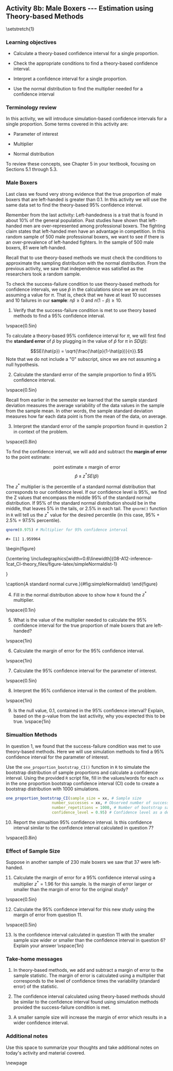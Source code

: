 ## Activity 8b:  Male Boxers --- Estimation using Theory-based Methods

\setstretch{1}

### Learning objectives

* Calculate a theory-based confidence interval for a single proportion.

* Check the appropriate conditions to find a theory-based confidence interval.

* Interpret a confidence interval for a single proportion.

* Use the normal distribution to find the multiplier needed for a confidence interval

### Terminology review

In this activity, we will introduce simulation-based confidence intervals for a single proportion. Some terms covered in this activity are:

* Parameter of interest

* Multiplier

* Normal distribution

To review these concepts, see Chapter 5 in your textbook, focusing on Sections 5.1 through 5.3.

### Male Boxers

Last class we found very strong evidence that the true proportion of male boxers that are left-handed is greater than 0.1.  In this activity we will use the same data set to find the theory-based 95\% confidence interval.

Remember from the last activity: Left-handedness is a trait that is found in about 10\% of the general population. Past studies have shown that left-handed men are over-represented among professional boxers. The fighting claim states that left-handed men have an advantage in competition.  In this random sample of 500 male professional boxers, we want to see if there is an over-prevalence of left-handed fighters.  In the sample of 500 male boxers, 81 were left-handed.

Recall that to use theory-based methods we must check the conditions to approximate the sampling distribution with the normal distribution.  From the previous activity, we saw that independence was satisfied as the researchers took a random sample.

To check the success-failure condition to use theory-based methods for confidence intervals, we use $\hat{p}$ in the calculations since we are not assuming a value for $\pi$. That is, check that we have at least 10 successes and 10 failures in our **sample**:  $n\hat{p} \geq 0$  and $n(1-\hat{p}) \geq 10$.

1.  Verify that the success-failure condition is met to use theory based methods to find a 95\% confidence interval.  

\vspace{0.5in}

To calculate a theory-based 95\% confidence interval for $\pi$, we will first find the **standard error** of $\hat{p}$ by plugging in the value of $\hat{p}$ for $\pi$ in $SD(\hat{p})$:

$$SE(\hat{p}) = \sqrt{\frac{\hat{p}(1-\hat{p})}{n}}.$$
Note that we do not include a "0" subscript, since we are not assuming a null hypothesis. 

2.  Calculate the standard error of the sample proportion to find a 95\% confidence interval.

\vspace{0.5in}

Recall from earlier in the semester we learned that the sample standard deviation measures the average variability of the data values in the sample from the sample mean.  In other words, the sample standard deviation measures how far each data point is from the mean of the data, on average.  

3.  Interpret the standard error of the sample proportion found in question 2 in context of the problem.

\vspace{0.8in}


To find the confidence interval, we will add and subtract the **margin of error** to the point estimate:

$$\text{point estimate}\pm\text{margin of error}$$
$$\hat{p}\pm z^* SE(\hat{p})$$

The $z^*$ multiplier is the percentile of a standard normal distribution that corresponds to our confidence level. If our confidence level is 95\%, we find the Z values that encompass the middle 95\% of the standard normal distribution.  If 95\% of the standard normal distribution should be in the middle, that leaves 5\% in the tails, or 2.5\% in each tail.  The `qnorm()` function in `R` will tell us the $z^*$ value for the desired percentile (in this case, 95\% + 2.5\% = 97.5\% percentile). 


```r
qnorm(0.975) # Multiplier for 95% confidence interval
```

```
#> [1] 1.959964
```

\begin{figure}

{\centering \includegraphics[width=0.6\linewidth]{08-A12-inference-1cat_CI-theory_files/figure-latex/simpleNormaldist-1} 

}

\caption{A standard normal curve.}(\#fig:simpleNormaldist)
\end{figure}

4. Fill in the normal distribution above to show how `R` found the $z^*$ multiplier.

\vspace{0.1in}

5.  What is the value of the multiplier needed to calculate the 95\% confidence interval for the true proportion of male boxers that are left-handed?

\vspace{1in}

6.  Calculate the margin of error for the 95\% confidence interval.

\vspace{1in}

7.  Calculate the 95\% confidence interval for the parameter of interest.

\vspace{0.5in}

8.  Interpret the 95\% confidence interval in the context of the problem.

\vspace{1in}

9. Is the null value, 0.1, contained in the 95\% confidence interval?  Explain, based on the p-value from the last activity, why you expected this to be true.
\vspace{1in}

### Simualtion Methods

In question 1, we found that the success-failure condition was met to use theory-based methods.  Here we will use simulation methods to find a 95\% confidence interval for the parameter of interest.

Use the `one_proportion_bootstrap_CI()` function in `R` to simulate the bootstrap distribution of sample proportions and calculate a confidence interval. Using the provided `R` script file, fill in the values/words for each `xx` in the one proportion bootstrap confidence interval (CI) code to create a bootstrap distribution with 1000 simulations. 


```r
one_proportion_bootstrap_CI(sample_size = xx, # Sample size
                    number_successes = xx, # Observed number of successes
                    number_repetitions = 1000, # Number of bootstrap samples to use
                    confidence_level = 0.95) # Confidence level as a decimal
```

10. Report the simualtion 95\% confidence interval.  Is this confidence interval similar to the confidence interval calculated in question 7?

\vspace{0.8in}


### Effect of Sample Size

Suppose in another sample of 230 male boxers we saw that 37 were left-handed.

11.  Calculate the margin of error for a 95\% confidence interval using a multiplier $z^* = 1.96$ for this sample.  Is the margin of error larger or smaller than the margin of error for the original study?

\vspace{0.5in}

12.  Calculate the 95\% confidence interval for this new study using the margin of error from question 11.  

\vspace{0.5in}

13.  Is the confidence interval calculated in question 11 with the smaller sample size wider or smaller than the confidence interval in question 6?  Explain your answer
\vspace{1in}


### Take-home messages

1.  In theory-based methods, we add and subtract a margin of error to the sample statistic.  The margin of error is calculated using a multiplier that corresponds to the level of confidence times the variability (standard error) of the statistic.

2. The confidence interval calculated using theory-based methods should be similar to the confidence interval found using simulation methods provided the success-failure condition is met.

3.  A smaller sample size will increase the margin of error which results in a wider confidence interval. 

### Additional notes

Use this space to summarize your thoughts and take additional notes on today's activity and material covered.


\newpage
